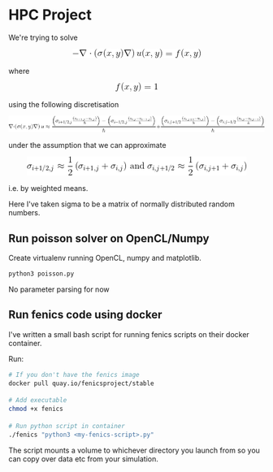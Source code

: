 # HPC Project

We're trying to solve 

<p align="center">
    <img src="static/eq1.gif" alt="poisson-eq">
</p>

where 


<p align="center">
    <img src="static/eq2.gif" alt="rhs">
</p>

using the following discretisation

<p align="center">
    <img src="static/eq3.gif" alt="discretisation">
</p>

under the assumption that we can approximate

<p align="center">
    <img src="static/eq4.gif" alt="sigma">
</p>

i.e. by weighted means.

Here I've taken sigma to be a matrix of normally
distributed random numbers.

## Run poisson solver on OpenCL/Numpy

Create virtualenv running OpenCL, numpy and matplotlib.

```bash
python3 poisson.py
```

No parameter parsing for now

## Run fenics code using docker

I've written a small bash script for running fenics scripts on their
docker container.

Run:

```bash
# If you don't have the fenics image
docker pull quay.io/fenicsproject/stable

# Add executable
chmod +x fenics

# Run python script in container
./fenics "python3 <my-fenics-script>.py"
```

The script mounts a volume to whichever directory you launch from
so you can copy over data etc from your simulation.

